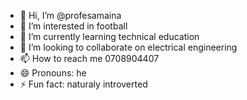 - 👋 Hi, I’m @profesamaina
- 👀 I’m interested in football
- 🌱 I’m currently learning technical education
- 💞️ I’m looking to collaborate on electrical engineering
- 📫 How to reach me 0708904407
- 😄 Pronouns: he
- ⚡ Fun fact: naturaly introverted

<!---
profesamaina/profesamaina is a ✨ special ✨ repository because its `README.md` (this file) appears on your GitHub profile.
You can click the Preview link to take a look at your changes.
--->
